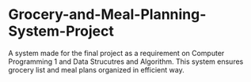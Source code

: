 # Grocery-and-Meal-Planning-System-Project
A system made for the final project as a requirement on Computer Programming 1 and Data Strucutres and Algorithm.  This system ensures grocery list and meal plans organized in efficient way. 
